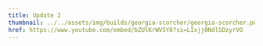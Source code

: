 ```yaml
---
title: Update 2
thumbnail: ../../assets/img/builds/georgia-scorcher/georgia-scorcher.png
href: https://www.youtube.com/embed/bZUlKrWV5Y8?si=LIxjj0NdlSDzyrVO
---
```

